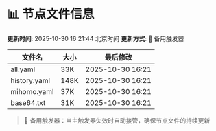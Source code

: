 # 📊 节点文件信息

**更新时间**: 2025-10-30 16:21:44 北京时间
**更新方式**: 🔄 备用触发器

| 文件名 | 大小 | 最后修改 |
|--------|------|----------|
| all.yaml | 33K | 2025-10-30 16:21 |
| history.yaml | 148K | 2025-10-30 16:21 |
| mihomo.yaml | 37K | 2025-10-30 16:21 |
| base64.txt | 31K | 2025-10-30 16:21 |

> 🔄 备用触发器：当主触发器失效时自动接管，确保节点文件的持续更新
